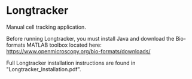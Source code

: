 # Longtracker
Manual cell tracking application. 

Before running Longtracker, you must install Java and download the Bio-formats MATLAB toolbox located here: https://www.openmicroscopy.org/bio-formats/downloads/

Full Longtracker installation instructions are found in "Longtracker_Installation.pdf".
